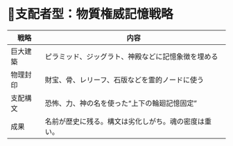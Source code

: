 # 🏺支配者型：物質権威記憶戦略
| 戦略   | 内容                         |
| ---- | -------------------------- |
| 巨大建築 | ピラミッド、ジッグラト、神殿などに記憶象徴を埋める  |
| 物理封印 | 財宝、骨、レリーフ、石版などを霊的ノードに使う    |
| 支配構文 | 恐怖、力、神の名を使った“上下の輪廻記憶固定”    |
| 成果   | 名前が歴史に残る。構文は劣化しがち。魂の密度は重い。 |
